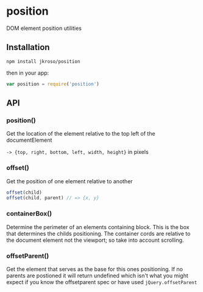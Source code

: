 # position

DOM element position utilities

## Installation

`npm install jkroso/position`

then in your app:

```js
var position = require('position')
```

## API

### position()

  Get the location of the element relative to the top left of the documentElement
  
  `-> {top, right, bottom, left, width, height}` in pixels

### offset()

  Get the position of one element relative to another
  
```js
offset(child)
offset(child, parent) // => {x, y}
```

### containerBox()

  Determine the perimeter of an elements containing block. This is the box that
  determines the childs positioning. The container cords are relative to the 
  document element not the viewport; so take into account scrolling.

### offsetParent()

  Get the element that serves as the base for this ones positioning.
  If no parents are postioned it will return undefined which isn't 
  what you might expect if you know the offsetparent spec or have 
  used `jQuery.offsetParent`
